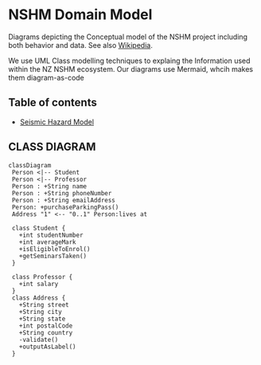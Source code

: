 # NSHM Domain Model

Diagrams depicting the Conceptual model of the NSHM project including  both behavior and data. See also [Wikipedia](https://en.wikipedia.org/wiki/Domain_model).

We use UML Class modelling techniques to explaing the Information used within the NZ NSHM ecosystem. Our diagrams use Mermaid, whcih makes them diagram-as-code

## Table of contents

 -  [Seismic Hazard Model](./seismic_hazard_model.md)


## CLASS DIAGRAM
 ```mermaid
classDiagram
  Person <|-- Student
  Person <|-- Professor
  Person : +String name
  Person : +String phoneNumber
  Person : +String emailAddress
  Person: +purchaseParkingPass()
  Address "1" <-- "0..1" Person:lives at

  class Student {
    +int studentNumber
    +int averageMark
    +isEligibleToEnrol()
    +getSeminarsTaken()
  }

  class Professor {
    +int salary
  }
  class Address {
    +String street
    +String city
    +String state
    +int postalCode
    +String country
    -validate()
    +outputAsLabel()  
  }
```